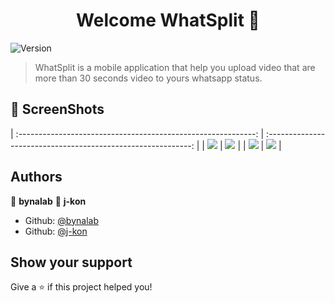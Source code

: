 <h1 align="center">Welcome WhatSplit 👋</h1>
<p>
  <img alt="Version" src="https://img.shields.io/badge/version-1.0-blue.svg?cacheSeconds=2592000" />
</p>

> WhatSplit is a mobile application that help you upload video that are more than 30 seconds video to yours whatsapp status.

## 📸 ScreenShots

| :-----------------------------------------------------------: | :-----------------------------------------------------------: |
| ![](github.com/bynalab/whatsplit/blob/main/screenshots/1.png) | ![](github.com/bynalab/whatsplit/blob/main/screenshots/2.png) |
| ![](github.com/bynalab/whatsplit/blob/main/screenshots/3.png) | ![](github.com/bynalab/whatsplit/blob/main/screenshots/4.png) |


## Authors

👤 **bynalab**
👤 **j-kon**

* Github: [@bynalab](https://github.com/bynalab)
* Github: [@j-kon](https://github.com/j-kon)

## Show your support
Give a ⭐️ if this project helped you!